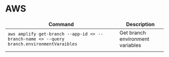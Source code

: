 <style>
td, th {
   border: none!important;
}
</style>

# AWS



| Command | Description |
| ------ | ------ |
|   `aws amplify get-branch --app-id <> --branch-name <> --query branch.environmentVaraibles `   | Get branch environment variables |
|      |      |

